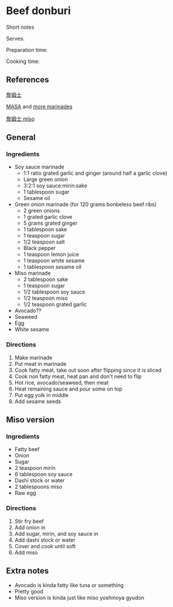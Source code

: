 # Beef donburi

Short notes

Serves:

Preparation time:

Cooking time:

## References

[詹姆士](https://www.youtube.com/watch?v=8FJcXLftLKM)

[MASA](https://www.youtube.com/watch?v=JaLEDhL4p74) and [more marinades](https://www.youtube.com/watch?v=bGJtPI1QivM)

[詹姆士 miso](https://www.youtube.com/watch?v=U7YkFCWDpRQ)

## General

### Ingredients

- Soy sauce marinade
  - 1:1 ratio grated garlic and ginger (around half a garlic clove)
  - Large green onion
  - 3:2:1 soy sauce:mirin:sake
  - 1 tablespoon sugar
  - Sesame oil
- Green onion marinade (for 120 grams bonbeless beef ribs)
  - 2 green onions
  - 1 grated garlic clove
  - 5 grams grated ginger
  - 1 tablespoon sake
  - 1 teaspoon sugar
  - 1/2 teaspoon salt
  - Black pepper
  - 1 teaspoon lemon juice
  - 1 teaspoon white sesame
  - 1 tablespoon sesame oil
- Miso marinade
  - 2 tablespoon sake
  - 1 teaspoon sugar
  - 1/2 tablespoon soy sauce
  - 1/2 teaspoon miso
  - 1/2 teaspoon grated garlic
- Avocado??
- Seaweed
- Egg
- White sesame

### Directions

1. Make marinade
2. Put meat in marinade
3. Cook fatty meat, take out soon after flipping since it is sliced
4. Cook non fatty meat, heat pan and don't need to flip
5. Hot rice, avocado/seaweed, then meat
6. Heat remaining sauce and pour some on top
7. Put egg yolk in middle
8. Add sesame seeds

## Miso version

### Ingredients

- Fatty beef
- Onion
- Sugar
- 2 teaspoon mirin
- 6 tablespoon soy sauce
- Dashi stock or water
- 2 tablespoons miso
- Raw egg

### Directions

1. Stir fry beef
2. Add onion in
3. Add sugar, mirin, and soy sauce in
4. Add dashi stock or water
5. Cover and cook until soft
6. Add miso

## Extra notes

- Avocado is kinda fatty like tuna or something
- Pretty good
- Miso version is kinda just like miso yoshinoya gyudon
